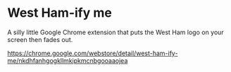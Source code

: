 # West Ham-ify me

A silly little Google Chrome extension that puts the West Ham logo on your screen then fades out.

https://chrome.google.com/webstore/detail/west-ham-ify-me/nkdhfanhgogkllmkipkmcnbgooaaojea


